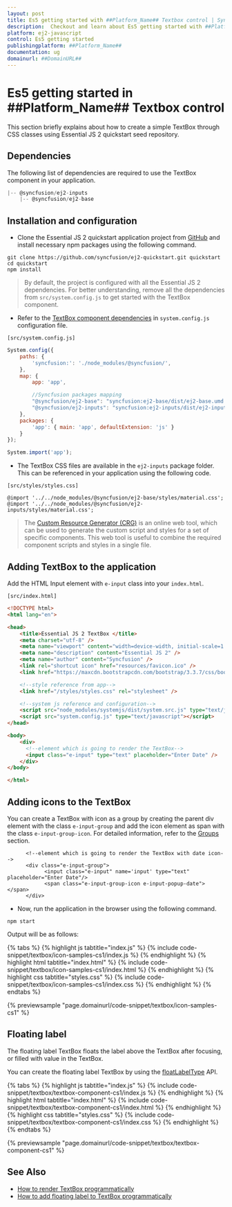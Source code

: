```yaml
---
layout: post
title: Es5 getting started with ##Platform_Name## Textbox control | Syncfusion
description:  Checkout and learn about Es5 getting started with ##Platform_Name## Textbox control of Syncfusion Essential JS 2 and more details.
platform: ej2-javascript
control: Es5 getting started 
publishingplatform: ##Platform_Name##
documentation: ug
domainurl: ##DomainURL##
---
```


# Es5 getting started in ##Platform_Name## Textbox control

This section briefly explains about how to create a simple TextBox through CSS classes using Essential JS 2 quickstart seed repository.

## Dependencies

The following list of dependencies are required to use the TextBox component in your application.

```js
|-- @syncfusion/ej2-inputs
    |-- @syncfusion/ej2-base

```

## Installation and configuration

* Clone the Essential JS 2 quickstart application project from [GitHub](https://github.com/syncfusion/ej2-quickstart) and install necessary npm packages using the following command.

```
git clone https://github.com/syncfusion/ej2-quickstart.git quickstart
cd quickstart
npm install
```

> By default, the project is configured with all the Essential JS 2 dependencies. For better understanding, remove all the dependencies from
`src/system.config.js` to get started with the TextBox component.

* Refer to the [TextBox component dependencies](#dependencies) in `system.config.js` configuration file.

`[src/system.config.js]`

```js
System.config({
    paths: {
        'syncfusion:': './node_modules/@syncfusion/',
    },
    map: {
        app: 'app',

        //Syncfusion packages mapping
        "@syncfusion/ej2-base": "syncfusion:ej2-base/dist/ej2-base.umd.min.js",
        "@syncfusion/ej2-inputs": "syncfusion:ej2-inputs/dist/ej2-inputs.umd.min.js",
    },
    packages: {
        'app': { main: 'app', defaultExtension: 'js' }
    }
});

System.import('app');
```

* The TextBox CSS files are available in the `ej2-inputs` package folder. This can be referenced in your application using the following code.

`[src/styles/styles.css]`

```
@import '../../node_modules/@syncfusion/ej2-base/styles/material.css';
@import '../../node_modules/@syncfusion/ej2-inputs/styles/material.css';
```

> The [Custom Resource Generator (CRG)](https://crg.syncfusion.com/) is an online web tool, which can be used to generate the custom script and styles for a set of specific components.
> This web tool is useful to combine the required component scripts and styles in a single file.

## Adding TextBox to the application

Add the HTML Input element with `e-input` class into your `index.html`.

`[src/index.html]`

```html
<!DOCTYPE html>
<html lang="en">

<head>
    <title>Essential JS 2 TextBox </title>
    <meta charset="utf-8" />
    <meta name="viewport" content="width=device-width, initial-scale=1.0, user-scalable=no" />
    <meta name="description" content="Essential JS 2" />
    <meta name="author" content="Syncfusion" />
    <link rel="shortcut icon" href="resources/favicon.ico" />
    <link href="https://maxcdn.bootstrapcdn.com/bootstrap/3.3.7/css/bootstrap.min.css" rel="stylesheet" />

    <!--style reference from app-->
    <link href="/styles/styles.css" rel="stylesheet" />

    <!--system js reference and configuration-->
    <script src="node_modules/systemjs/dist/system.src.js" type="text/javascript"></script>
    <script src="system.config.js" type="text/javascript"></script>
</head>

<body>
    <div>
      <!--element which is going to render the TextBox-->
      <input class="e-input" type="text" placeholder="Enter Date" />
    </div>
</body>

</html>

```

## Adding icons to the TextBox

You can create a TextBox with icon as a group by creating the parent div element with the class `e-input-group` and add the icon element as span with the class `e-input-group-icon`. For detailed information, refer to the [Groups](./groups/) section.

```
      <!--element which is going to render the TextBox with date icon-->
      <div class="e-input-group">
            <input class="e-input" name='input' type="text" placeholder="Enter Date"/>
            <span class="e-input-group-icon e-input-popup-date"></span>
      </div>
```

* Now, run the application in the browser using the following command.

```
npm start
```

Output will be as follows:

{% tabs %}
{% highlight js tabtitle="index.js" %}
{% include code-snippet/textbox/icon-samples-cs1/index.js %}
{% endhighlight %}
{% highlight html tabtitle="index.html" %}
{% include code-snippet/textbox/icon-samples-cs1/index.html %}
{% endhighlight %}
{% highlight css tabtitle="styles.css" %}
{% include code-snippet/textbox/icon-samples-cs1/index.css %}
{% endhighlight %}
{% endtabs %}
        
{% previewsample "page.domainurl/code-snippet/textbox/icon-samples-cs1" %}

## Floating label

The floating label TextBox floats the label above the TextBox after focusing, or filled with value in the TextBox.

You can create the floating label TextBox by using the [floatLabelType](../api/textbox/#floatLabelType) API.

{% tabs %}
{% highlight js tabtitle="index.js" %}
{% include code-snippet/textbox/textbox-component-cs1/index.js %}
{% endhighlight %}
{% highlight html tabtitle="index.html" %}
{% include code-snippet/textbox/textbox-component-cs1/index.html %}
{% endhighlight %}
{% highlight css tabtitle="styles.css" %}
{% include code-snippet/textbox/textbox-component-cs1/index.css %}
{% endhighlight %}
{% endtabs %}
        
{% previewsample "page.domainurl/code-snippet/textbox/textbox-component-cs1" %}

## See Also

* [How to render TextBox programmatically](./how-to/add-textbox-programmatically)
* [How to add floating label to TextBox programmatically](./how-to/add-floating-label-to-textbox-programmatically)
